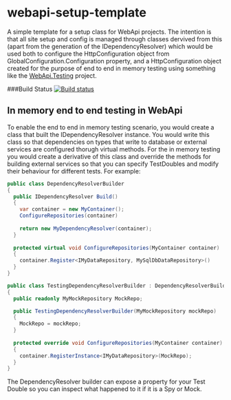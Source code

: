 # webapi-setup-template
A simple template for a setup class for WebApi projects. The intention is that all site setup and config is managed through classes dervived from this (apart from the generation of the IDependencyResolver) which would be used both to configure the HttpConfiguration object from GlobalConfiguration.Configuration property, and a HttpConfiguration object created for the purpose of end to end in memory testing using something like the [WebApi.Testing](https://github.com/jchannon/WebAPI.Testing) project. 

###Build Status
[![Build status](https://ci.appveyor.com/api/projects/status/w4ngbbgbk9r2abm5/branch/master?svg=true)](https://ci.appveyor.com/project/DafyddGiddins/webapi-setup-template/branch/master)

## In memory end to end testing in WebApi

To enable the end to end in memory testing scenario, you would create a class that built the IDependencyResolver instance. You would write this class so that dependencies on types that write to database or external services are configured thorugh virtual methods. For the in memory testing you would create a derivative of this class and override the methods for building external services so that you can specify TestDoubles and modify their behaviour for different tests. For example:

```csharp
public class DependencyResolverBuilder
{
  public IDependencyResolver Build()
  {
    var container = new MyContainer();
    ConfigureRepositories(container)
    
    return new MyDependencyResolver(container);
  }
  
  protected virtual void ConfigureRepositories(MyContainer container)
  {
    container.Register<IMyDataRepository, MySqlDbDataRepository>()
  }
}

public class TestingDependencyResolverBuilder : DependencyResolverBuilder
{
  public readonly MyMockRepository MockRepo;

  public TestingDependencyResolverBuilder(MyMockRepository mockRepo)
  {
    MockRepo = mockRepo;
  }
  
  protected override void ConfigureRepositories(MyContainer container)
  {
    container.RegisterInstance<IMyDataRepository>(MockRepo);
  }
}
```

The DependencyResolver builder can expose a property for your Test Double so you can inspect what happened to it if it is a Spy or Mock. 
